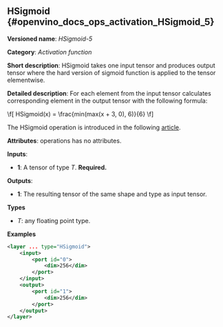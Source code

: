 ## HSigmoid<a name="HSigmoid"></a> {#openvino_docs_ops_activation_HSigmoid_5}

**Versioned name**: *HSigmoid-5*

**Category**: *Activation function*

**Short description**: HSigmoid takes one input tensor and produces output tensor where the hard version of sigmoid function is applied to the tensor elementwise.

**Detailed description**: For each element from the input tensor calculates corresponding
element in the output tensor with the following formula: 

\f[
HSigmoid(x) = \frac{min(max(x + 3, 0), 6)}{6}
\f]

The HSigmoid operation is introduced in the following [article](https://arxiv.org/pdf/1905.02244.pdf).

**Attributes**: operations has no attributes.

**Inputs**:

* **1**: A tensor of type *T*. **Required.**

**Outputs**:

* **1**: The resulting tensor of the same shape and type as input tensor.

**Types**

* *T*: any floating point type.

**Examples**

```xml
<layer ... type="HSigmoid">
    <input>
        <port id="0">
            <dim>256</dim>
        </port>
    </input>
    <output>
        <port id="1">
            <dim>256</dim>
        </port>
    </output>
</layer>
```